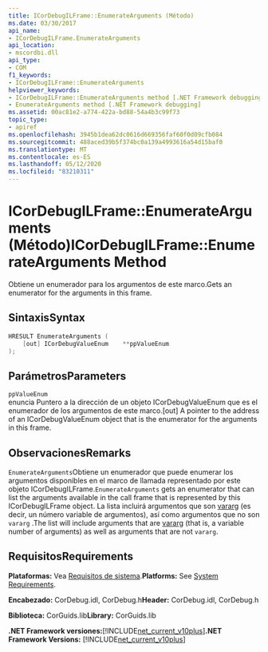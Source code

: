 ```yaml
---
title: ICorDebugILFrame::EnumerateArguments (Método)
ms.date: 03/30/2017
api_name:
- ICorDebugILFrame.EnumerateArguments
api_location:
- mscordbi.dll
api_type:
- COM
f1_keywords:
- ICorDebugILFrame::EnumerateArguments
helpviewer_keywords:
- ICorDebugILFrame::EnumerateArguments method [.NET Framework debugging]
- EnumerateArguments method [.NET Framework debugging]
ms.assetid: 00ac81e2-a774-422a-bd88-54a4b3c99f73
topic_type:
- apiref
ms.openlocfilehash: 3945b1dea62dc0616d669356faf60f0d09cfb084
ms.sourcegitcommit: 488aced39b5f374bc0a139a4993616a54d15baf0
ms.translationtype: MT
ms.contentlocale: es-ES
ms.lasthandoff: 05/12/2020
ms.locfileid: "83210311"
---
```

# <a name="icordebugilframeenumeratearguments-method"></a><span data-ttu-id="e3d59-102">ICorDebugILFrame::EnumerateArguments (Método)</span><span class="sxs-lookup"><span data-stu-id="e3d59-102">ICorDebugILFrame::EnumerateArguments Method</span></span>
<span data-ttu-id="e3d59-103">Obtiene un enumerador para los argumentos de este marco.</span><span class="sxs-lookup"><span data-stu-id="e3d59-103">Gets an enumerator for the arguments in this frame.</span></span>  
  
## <a name="syntax"></a><span data-ttu-id="e3d59-104">Sintaxis</span><span class="sxs-lookup"><span data-stu-id="e3d59-104">Syntax</span></span>  
  
```cpp  
HRESULT EnumerateArguments (  
    [out] ICorDebugValueEnum    **ppValueEnum  
);  
```  
  
## <a name="parameters"></a><span data-ttu-id="e3d59-105">Parámetros</span><span class="sxs-lookup"><span data-stu-id="e3d59-105">Parameters</span></span>  
 `ppValueEnum`  
 <span data-ttu-id="e3d59-106">enuncia Puntero a la dirección de un objeto ICorDebugValueEnum que es el enumerador de los argumentos de este marco.</span><span class="sxs-lookup"><span data-stu-id="e3d59-106">[out] A pointer to the address of an ICorDebugValueEnum object that is the enumerator for the arguments in this frame.</span></span>  
  
## <a name="remarks"></a><span data-ttu-id="e3d59-107">Observaciones</span><span class="sxs-lookup"><span data-stu-id="e3d59-107">Remarks</span></span>  
 <span data-ttu-id="e3d59-108">`EnumerateArguments`Obtiene un enumerador que puede enumerar los argumentos disponibles en el marco de llamada representado por este objeto ICorDebugILFrame.</span><span class="sxs-lookup"><span data-stu-id="e3d59-108">`EnumerateArguments` gets an enumerator that can list the arguments available in the call frame that is represented by this ICorDebugILFrame object.</span></span> <span data-ttu-id="e3d59-109">La lista incluirá argumentos que son [vararg](/cpp/windows/vararg) (es decir, un número variable de argumentos), así como argumentos que no son `vararg` .</span><span class="sxs-lookup"><span data-stu-id="e3d59-109">The list will include arguments that are [vararg](/cpp/windows/vararg) (that is, a variable number of arguments) as well as arguments that are not `vararg`.</span></span>  
  
## <a name="requirements"></a><span data-ttu-id="e3d59-110">Requisitos</span><span class="sxs-lookup"><span data-stu-id="e3d59-110">Requirements</span></span>  
 <span data-ttu-id="e3d59-111">**Plataformas:** Vea [Requisitos de sistema](../../get-started/system-requirements.md).</span><span class="sxs-lookup"><span data-stu-id="e3d59-111">**Platforms:** See [System Requirements](../../get-started/system-requirements.md).</span></span>  
  
 <span data-ttu-id="e3d59-112">**Encabezado:** CorDebug.idl, CorDebug.h</span><span class="sxs-lookup"><span data-stu-id="e3d59-112">**Header:** CorDebug.idl, CorDebug.h</span></span>  
  
 <span data-ttu-id="e3d59-113">**Biblioteca:** CorGuids.lib</span><span class="sxs-lookup"><span data-stu-id="e3d59-113">**Library:** CorGuids.lib</span></span>  
  
 <span data-ttu-id="e3d59-114">**.NET Framework versiones:**[!INCLUDE[net_current_v10plus](../../../../includes/net-current-v10plus-md.md)]</span><span class="sxs-lookup"><span data-stu-id="e3d59-114">**.NET Framework Versions:** [!INCLUDE[net_current_v10plus](../../../../includes/net-current-v10plus-md.md)]</span></span>
